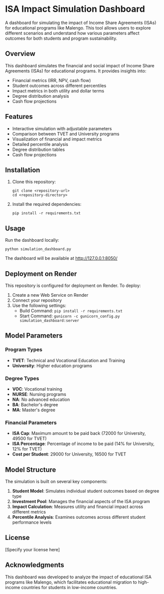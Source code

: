 # ISA Impact Simulation Dashboard

A dashboard for simulating the impact of Income Share Agreements (ISAs) for educational programs like Malengo. This tool allows users to explore different scenarios and understand how various parameters affect outcomes for both students and program sustainability.

## Overview

This dashboard simulates the financial and social impact of Income Share Agreements (ISAs) for educational programs. It provides insights into:

- Financial metrics (IRR, NPV, cash flow)
- Student outcomes across different percentiles
- Impact metrics in both utility and dollar terms
- Degree distribution analysis
- Cash flow projections

## Features

- Interactive simulation with adjustable parameters
- Comparison between TVET and University programs
- Visualization of financial and impact metrics
- Detailed percentile analysis
- Degree distribution tables
- Cash flow projections

## Installation

1. Clone this repository:
   ```
   git clone <repository-url>
   cd <repository-directory>
   ```

2. Install the required dependencies:
   ```
   pip install -r requirements.txt
   ```

## Usage

Run the dashboard locally:

```
python simulation_dashboard.py
```

The dashboard will be available at http://127.0.0.1:8050/

## Deployment on Render

This repository is configured for deployment on Render. To deploy:

1. Create a new Web Service on Render
2. Connect your repository
3. Use the following settings:
   - Build Command: `pip install -r requirements.txt`
   - Start Command: `gunicorn -c gunicorn_config.py simulation_dashboard:server`

## Model Parameters

### Program Types
- **TVET**: Technical and Vocational Education and Training
- **University**: Higher education programs

### Degree Types
- **VOC**: Vocational training
- **NURSE**: Nursing programs
- **NA**: No advanced education
- **BA**: Bachelor's degree
- **MA**: Master's degree

### Financial Parameters
- **ISA Cap**: Maximum amount to be paid back (72000 for University, 49500 for TVET)
- **ISA Percentage**: Percentage of income to be paid (14% for University, 12% for TVET)
- **Cost per Student**: 29000 for University, 16500 for TVET

## Model Structure

The simulation is built on several key components:

1. **Student Model**: Simulates individual student outcomes based on degree type
2. **Investment Pool**: Manages the financial aspects of the ISA program
3. **Impact Calculation**: Measures utility and financial impact across different metrics
4. **Percentile Analysis**: Examines outcomes across different student performance levels

## License

[Specify your license here]

## Acknowledgments

This dashboard was developed to analyze the impact of educational ISA programs like Malengo, which facilitates educational migration to high-income countries for students in low-income countries. 